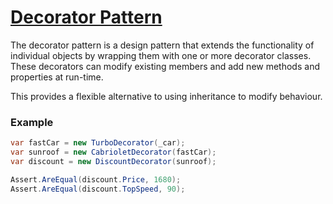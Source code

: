 # [Decorator Pattern](http://c2.com/cgi/wiki?DecoratorPattern)

The decorator pattern is a design pattern that extends the functionality of individual objects by wrapping them with one or more decorator classes. These decorators can modify existing members and add new methods and properties at run-time.

This provides a flexible alternative to using inheritance to modify behaviour.

### Example

``` cs
var fastCar = new TurboDecorator(_car);
var sunroof = new CabrioletDecorator(fastCar);
var discount = new DiscountDecorator(sunroof);

Assert.AreEqual(discount.Price, 1680);
Assert.AreEqual(discount.TopSpeed, 90);
```
